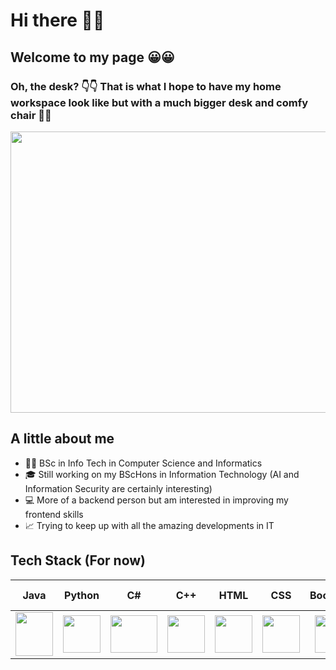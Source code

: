 # Hi there 👋👋
## Welcome to my page 😀😀
### Oh, the desk? 👇👇 That is what I hope to have my home workspace look like but with a much bigger desk and comfy chair 🤞🤞

<img src="https://bloomingtables.com/cdn/shop/products/file_22981_1200x1200.jpg?v=1645473883" style=" width:900px ; height:450px ">

## A little about me
 - 👩‍🎓 BSc in Info Tech in Computer Science and Informatics
 - 🎓 Still working on my BScHons in Information Technology (AI and Information Security are certainly interesting)
 - 💻 More of a backend person but am interested in improving my frontend skills
 - 📈 Trying to keep up with all the amazing developments in IT

## Tech Stack (For now)
<!--
<img src="https://upload.wikimedia.org/wikipedia/commons/thumb/6/61/HTML5_logo_and_wordmark.svg/1200px-HTML5_logo_and_wordmark.svg.png" style="width:60px ; height:60px"> <img src="https://upload.wikimedia.org/wikipedia/commons/thumb/d/d5/CSS3_logo_and_wordmark.svg/1200px-CSS3_logo_and_wordmark.svg.png" style="width:50px ; height:60px"> <img src="https://upload.wikimedia.org/wikipedia/commons/thumb/c/c3/Python-logo-notext.svg/800px-Python-logo-notext.svg.png" style="width:50px ; height:50px"> <img src="https://brandslogos.com/wp-content/uploads/images/xamarin-logo.png" style="width:60px ; height:50px"> <img src="https://cdn.icon-icons.com/icons2/2415/PNG/512/csharp_original_logo_icon_146578.png" alt="Jar" style="width:60px ; height:60px"> <img src="https://upload.wikimedia.org/wikipedia/commons/thumb/e/ef/Stack_Overflow_icon.svg/768px-Stack_Overflow_icon.svg.png" style="width:60px ; height:60px"> <img src="https://brandslogos.com/wp-content/uploads/images/c-logo.png" style="width:60px ; height:60px"> <img src="https://pkp.sfu.ca/wp-content/uploads/2022/11/bootstrap-logo.png" style="width:60px ; height:60px"> <img src="https://upload.wikimedia.org/wikipedia/commons/thumb/e/ee/.NET_Core_Logo.svg/768px-.NET_Core_Logo.svg.png?20210328084203" style="width:60px ; height:60px"> <img src="https://www.freepnglogos.com/uploads/logo-mysql-png/logo-mysql-microsoft-integration-with-fme-safe-software-22.png" style="width:90px ; height:50px">
<img src="https://static.vecteezy.com/system/resources/previews/022/101/050/non_2x/java-logo-transparent-free-png.png" style="width:60px ; height:70px">



| Java | Python | C# | C++ | HTML | CSS | Bootstrap | .NET Core | MySQL | Xamarin | Stack Overflow |
|:----:|:---:|:------:|:-------:|:--:|:--------------:|:-:|:---------:|:--------:|:-----:|:----:|
| ![Java](https://static.vecteezy.com/system/resources/previews/022/101/050/non_2x/java-logo-transparent-free-png.png) |  ![Python](https://upload.wikimedia.org/wikipedia/commons/thumb/c/c3/Python-logo-notext.svg/800px-Python-logo-notext.svg.png) |  ![C#](https://cdn.icon-icons.com/icons2/2415/PNG/512/csharp_original_logo_icon_146578.png) | ![C++](https://brandslogos.com/wp-content/uploads/images/c-logo.png) | ![HTML5](https://upload.wikimedia.org/wikipedia/commons/thumb/6/61/HTML5_logo_and_wordmark.svg/1200px-HTML5_logo_and_wordmark.svg.png) | ![CSS3](https://upload.wikimedia.org/wikipedia/commons/thumb/d/d5/CSS3_logo_and_wordmark.svg/1200px-CSS3_logo_and_wordmark.svg.png) | ![Bootstrap](https://pkp.sfu.ca/wp-content/uploads/2022/11/bootstrap-logo.png) | ![.NET Core](https://upload.wikimedia.org/wikipedia/commons/thumb/e/ee/.NET_Core_Logo.svg/768px-.NET_Core_Logo.svg.png?20210328084203) | ![MySQL](https://www.freepnglogos.com/uploads/logo-mysql-png/logo-mysql-microsoft-integration-with-fme-safe-software-22.png) | ![Xamarin](https://brandslogos.com/wp-content/uploads/images/xamarin-logo.png) | ![Stack Overflow](https://upload.wikimedia.org/wikipedia/commons/thumb/e/ef/Stack_Overflow_icon.svg/768px-Stack_Overflow_icon.svg.png) |

-->

| Java | Python | C# | C++ | HTML | CSS | Bootstrap | .NET Core | MySQL | Xamarin | Stack Overflow |
|:----:|:---:|:------:|:-------:|:--:|:--------------:|:-:|:---------:|:--------:|:-----:|:----:|
| <img src="https://static.vecteezy.com/system/resources/previews/022/101/050/non_2x/java-logo-transparent-free-png.png" width="60" height="70"> | <img src="https://upload.wikimedia.org/wikipedia/commons/thumb/c/c3/Python-logo-notext.svg/800px-Python-logo-notext.svg.png" width="60" height="60"> | <img src="https://cdn.icon-icons.com/icons2/2415/PNG/512/csharp_original_logo_icon_146578.png" width="75" height="60"> | <img src="https://brandslogos.com/wp-content/uploads/images/c-logo.png" width="60" height="60"> | <img src="https://upload.wikimedia.org/wikipedia/commons/thumb/6/61/HTML5_logo_and_wordmark.svg/1200px-HTML5_logo_and_wordmark.svg.png" width="60" height="60"> | <img src="https://upload.wikimedia.org/wikipedia/commons/thumb/d/d5/CSS3_logo_and_wordmark.svg/1200px-CSS3_logo_and_wordmark.svg.png" width="60" height="60"> | <img src="https://pkp.sfu.ca/wp-content/uploads/2022/11/bootstrap-logo.png" width="60" height="60"> | <img src="https://upload.wikimedia.org/wikipedia/commons/thumb/e/ee/.NET_Core_Logo.svg/768px-.NET_Core_Logo.svg.png?20210328084203" width="60" height="60"> | <img src="https://www.freepnglogos.com/uploads/logo-mysql-png/logo-mysql-microsoft-integration-with-fme-safe-software-22.png" width="80" height="50"> | <img src="https://brandslogos.com/wp-content/uploads/images/xamarin-logo.png" width="60" height="50"> | <img src="https://upload.wikimedia.org/wikipedia/commons/thumb/e/ef/Stack_Overflow_icon.svg/768px-Stack_Overflow_icon.svg.png" width="60" height="60"> |

 
<!--
**HusnaaMolvi/HusnaaMolvi** is a ✨ _special_ ✨ repository because its `README.md` (this file) appears on your GitHub profile.

Here are some ideas to get you started:

- 🔭 I’m currently working on ...
- 🌱 I’m currently learning ...
- 👯 I’m looking to collaborate on ...
- 🤔 I’m looking for help with ...
- 💬 Ask me about ...
- 📫 How to reach me: ...
- 😄 Pronouns: ...
- ⚡ Fun fact: ...
-->
